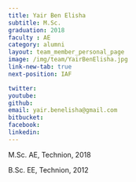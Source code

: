 ```yaml
---
title: Yair Ben Elisha
subtitle: M.Sc. 
graduation: 2018
faculty : AE
category: alumni
layout: team_member_personal_page
image: /img/team/YairBenElisha.jpg
link-new-tab: true
next-position: IAF

twitter: 
youtube: 
github: 
email: yair.benelisha@gmail.com
bitbucket: 
facebook: 
linkedin:
---
```

M.Sc. AE, Technion, 2018

B.Sc. EE, Technion, 2012


<!-- {% bibliography --query @*[year=2023] --group_by none %}
{% bibliography -q @*[c ~= {{ V. Indelman }}] %}
{% bibliography --sort authors %} -->

